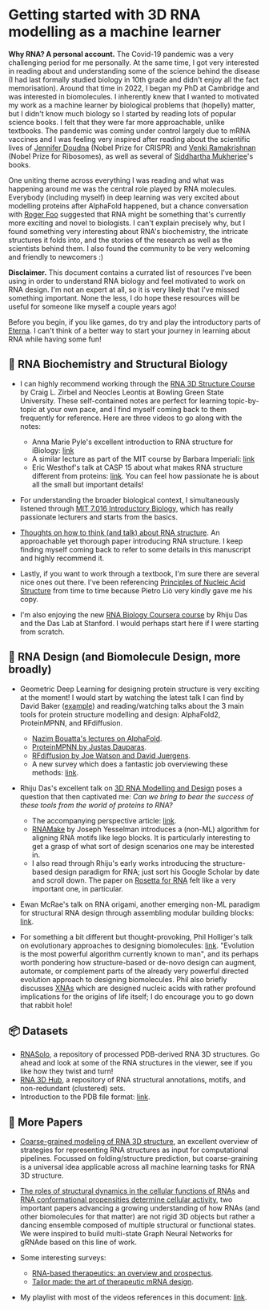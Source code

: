# Getting started with 3D RNA modelling as a machine learner

**Why RNA? A personal account.**
The Covid-19 pandemic was a very challenging period for me personally. 
At the same time, I got very interested in reading about and understanding some of the science behind the disease (I had last formally studied biology in 10th grade and didn't enjoy all the fact memorisation).
Around that time in 2022, I began my PhD at Cambridge and was interested in biomolecules.
I inherently knew that I wanted to motivated my work as a machine learner by biological problems that (hopelly) matter, but I didn't know much biology so I started by reading lots of popular science books. I felt that they were far more approachable, unlike textbooks.
The pandemic was coming under control largely due to mRNA vaccines and I was feeling very inspired after reading about the scientific lives of [Jennifer Doudna](https://en.wikipedia.org/wiki/The_Code_Breaker) (Nobel Prize for CRISPR) and [Venki Ramakrishnan](https://www.google.co.uk/books/edition/Gene_Machine/sRVsDwAAQBAJ?hl=en) (Nobel Prize for Ribosomes), as well as several of [Siddhartha Mukherjee](https://en.wikipedia.org/wiki/Siddhartha_Mukherjee)'s books.

One uniting theme across everything I was reading and what was happening around me was the central role played by RNA molecules.
Everybody (including myself) in deep learning was very excited about modelling proteins after AlphaFold happened, but a chance conversation with [Roger Foo](https://www.foo-lab.sg/) suggested that RNA might be something that's currently more exciting and novel to biologists. 
I can't explain precisely why, but I found something very interesting about RNA's biochemistry, the intricate structures it folds into, and the stories of the research as well as the scientists behind them. I also found the community to be very welcoming and friendly to newcomers :)

**Disclaimer.**
This document contains a currated list of resources I've been using in order to understand RNA biology and feel motivated to work on RNA design.
I'm not an expert at all, so it is very likely that I've missed something important.
None the less, I do hope these resources will be useful for someone like myself a couple years ago!

Before you begin, if you like games, do try and play the introductory parts of [Eterna](https://eternagame.org/). I can't think of a better way to start your journey in learning about RNA while having some fun!



## 🧬 RNA Biochemistry and Structural Biology

- I can highly recommend working through the [RNA 3D Structure Course](http://tinyurl.com/RNA3DStructure) by Craig L. Zirbel and Neocles Leontis at Bowling Green State University. These self-contained notes are perfect for learning topic-by-topic at your own pace, and I find myself coming back to them frequently for reference. Here are three videos to go along with the notes:
  - Anna Marie Pyle's excellent introduction to RNA structure for iBiology: [link](https://youtu.be/WCrlm18KQ48?si=mrpkgiuKg9SRu8VF)
  - A similar lecture as part of the MIT course by Barbara Imperiali: [link](https://www.youtube.com/watch?v=s1MoBTEcVYY&list=PL3xCprBkQzoneWGiypX1QOtq7lORKE-YN&index=5&t=10s&pp=gAQBiAQB)
  - Eric Westhof's talk at CASP 15 about what makes RNA structure different from proteins: [link](https://www.youtube.com/watch?v=oVaABC2oTs0). You can feel how passionate he is about all the small but important details!

- For understanding the broader biological context, I simultaneously listened through [MIT 7.016 Introductory Biology](https://www.youtube.com/playlist?list=PLUl4u3cNGP63LmSVIVzy584-ZbjbJ-Y63), which has really passionate lecturers and starts from the basics.

- [Thoughts on how to think (and talk) about RNA structure](https://www.pnas.org/doi/full/10.1073/pnas.2112677119). An approachable yet thorough paper introducing RNA structure. I keep finding myself coming back to refer to some details in this manuscript and highly recommend it.

- Lastly, if you want to work through a textbook, I'm sure there are several nice ones out there. I've been referencing [Principles of Nucleic Acid Structure](https://link.springer.com/book/10.1007/978-1-4612-5190-3) from time to time because Pietro Liò very kindly gave me his copy.

- I'm also enjoying the new [RNA Biology Coursera course](https://www.coursera.org/learn/rna-biology/) by Rhiju Das and the Das Lab at Stanford. I would perhaps start here if I were starting from scratch.



## 🎨 RNA Design (and Biomolecule Design, more broadly)

- Geometric Deep Learning for designing protein structure is very exciting at the moment! I would start by watching the latest talk I can find by David Baker ([example](https://www.youtube.com/watch?v=XI85Gh9YXS8)) and reading/watching talks about the 3 main tools for protein structure modelling and design: AlphaFold2, ProteinMPNN, and RFdiffusion.
    - [Nazim Bouatta's lectures on AlphaFold](https://cmsa.fas.harvard.edu/event/protein-folding/).
    - [ProteinMPNN by Justas Dauparas](https://www.youtube.com/watch?v=aVQQuoToTJA).
    - [RFdiffusion by Joe Watson and David Juergens](https://www.youtube.com/watch?v=wIHwHDt2NoI).
    - A new survey which does a fantastic job overviewing these methods: [link](https://arxiv.org/abs/2310.09685).
 
- Rhiju Das's excellent talk on [3D RNA Modelling and Design](https://youtu.be/2V09ne503V0?si=eqdiKTsk90oovSzB) poses a question that then captivated me: *Can we bring to bear the success of these tools from the world of proteins to RNA?*
    - The accompanying perspective article: [link](https://www.nature.com/articles/s41592-021-01132-4).
    - [RNAMake](https://www.nature.com/articles/s41565-019-0517-8) by Joseph Yesselman introduces a (non-ML) algorithm for aligning RNA motifs like lego blocks. It is particularly interesting to get a grasp of what sort of design scenarios one may be interested in.
    - I also read through Rhiju's early works introducing the structure-based design paradigm for RNA; just sort his Google Scholar by date and scroll down. The paper on [Rosetta for RNA](https://www.nature.com/articles/nmeth.1433) felt like a very important one, in particular.
 
- Ewan McRae's talk on RNA origami, another emerging non-ML paradigm for structural RNA design through assembling modular building blocks: [link](https://www.youtube.com/watch?v=nzrBUXfvwf4).

- For something a bit different but thought-provoking, Phil Holliger's talk on evolutionary approaches to designing biomolecules: [link](https://youtu.be/a4v1IbK475s?si=ud1LXCb4-1E1OpkA). "Evolution is the most powerful algorithm currently known to man", and its perhaps worth pondering how structure-based or de-novo design can augment, automate, or complement parts of the already very powerful directed evolution approach to designing biomolecules. Phil also briefly discusses [XNAs](https://en.wikipedia.org/wiki/Xeno_nucleic_acid) which are designed nucleic acids with rather profound implications for the origins of life itself; I do encourage you to go down that rabbit hole!



## 📦 Datasets

- [RNASolo](https://rnasolo.cs.put.poznan.pl/), a repository of processed PDB-derived RNA 3D structures. Go ahead and look at some of the RNA structures in the viewer, see if you like how they twist and turn!
- [RNA 3D Hub](http://rna.bgsu.edu/rna3dhub/), a repository of RNA structural annotations, motifs, and non-redundant (clustered) sets.
- Introduction to the PDB file format: [link](https://www.cgl.ucsf.edu/chimera/docs/UsersGuide/tutorials/pdbintro.html).



## 📝 More Papers

- [Coarse-grained modeling of RNA 3D structure](https://www.sciencedirect.com/science/article/pii/S1046202316301050), an excellent overview of strategies for representing RNA structures as input for computational pipelines. Focussed on folding/structure prediction, but coarse-graining is a universal idea applicable across all machine learning tasks for RNA 3D structure.

- [The roles of structural dynamics in the cellular functions of RNAs](https://www.nature.com/articles/s41580-019-0136-0) and [RNA conformational propensities determine cellular activity](https://www.nature.com/articles/s41586-023-06080-x), two important papers advancing a growing understanding of how RNAs (and other biomolecules for that matter) are not rigid 3D objects but rather a dancing ensemble composed of multiple structural or functional states. We were inspired to build multi-state Graph Neural Networks for gRNAde based on this line of work.

- Some interesting surveys:
  - [RNA-based therapeutics: an overview and prospectus](https://www.nature.com/articles/s41419-022-05075-2).
  - [Tailor made: the art of therapeutic mRNA design](https://www.nature.com/articles/s41573-023-00827-x).

- My playlist with most of the videos references in this document: [link](https://youtube.com/playlist?list=PL3xCprBkQzoneWGiypX1QOtq7lORKE-YN&si=US_-b6pBhAWe5ziP).

